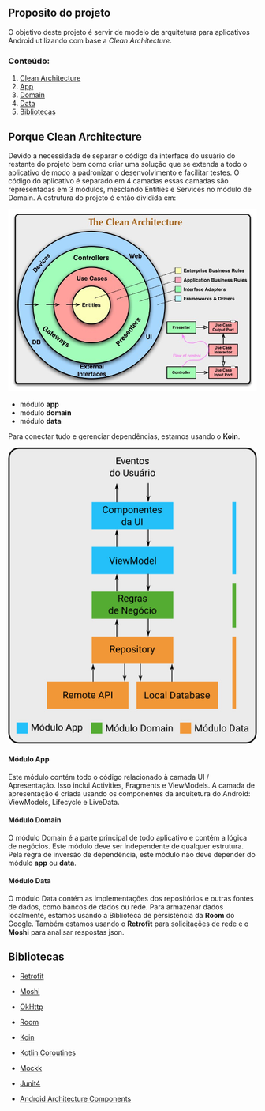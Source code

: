## Proposito do projeto
O objetivo deste projeto é servir de modelo de arquitetura para aplicativos Android utilizando com base a *Clean Architecture*.

### Conteúdo: 
1. [Clean Architecture](#markdown-header-clean_arch)
2. [App](#markdown-header-app_module)
3. [Domain](#domain_module)
4. [Data](#data_module)
5. [Bibliotecas](#markdown-header-libraries)

## Porque Clean Architecture
Devido a necessidade de separar o código da interface do usuário do restante do projeto bem como criar uma solução que se extenda a todo o aplicativo de modo a padronizar o desenvolvimento e facilitar testes.
O código do aplicativo é separado em 4 camadas essas camadas são representadas em 3 módulos, mesclando Entities e Services no módulo de Domain. A estrutura do projeto é então dividida em:

![Clean architecture onion diagram](pics/fig1.jpg)

* módulo **app** 
* módulo **domain**
* módulo **data**
 
Para conectar tudo e gerenciar dependências, estamos usando o **Koin**.

![Como tudo é conectado](pics/fig2.jpg)
 
#### Módulo App
Este módulo contém todo o código relacionado à camada UI / Apresentação. Isso inclui Activities, Fragments e ViewModels.
A camada de apresentação é criada usando os componentes da arquitetura do Android: ViewModels, Lifecycle e LiveData.

#### Módulo Domain
O módulo Domain é a parte principal de todo aplicativo e contém a lógica de negócios. Este módulo deve ser independente de qualquer estrutura. Pela regra de inversão de dependência, este módulo não deve depender do módulo **app** ou **data**.

#### Módulo Data
O módulo Data contém as implementações dos repositórios e outras fontes de dados, como bancos de dados ou rede.
Para armazenar dados localmente, estamos usando a Biblioteca de persistência da **Room** do Google.
Também estamos usando o **Retrofit** para solicitações de rede e o **Moshi** para analisar respostas json.
 
## Bibliotecas

 - [Retrofit](https://github.com/square/retrofit)

 - [Moshi](https://github.com/square/moshi)

 - [OkHttp](https://github.com/square/okhttp)

 - [Room](https://developer.android.com/jetpack/androidx/releases/room)

 - [Koin](https://insert-koin.io/)

 - [Kotlin Coroutines](https://kotlinlang.org/docs/reference/coroutines-overview.html)

 - [Mockk](https://github.com/mockk)

 - [Junit4](https://junit.org/junit4/)

 - [Android Architecture Components](https://developer.android.com/topic/libraries/architecture)
